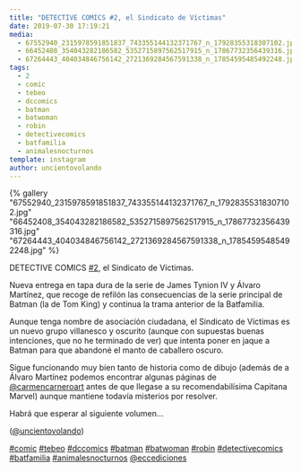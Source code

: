 ```yaml
---
title: "DETECTIVE COMICS #2, el Sindicato de Víctimas"
date: 2019-07-30 17:19:21
media: 
  - 67552940_2315978591851837_743355144132371767_n_17928355318307102.jpg
  - 66452408_354043282186582_5352715897562517915_n_17867732356439316.jpg
  - 67264443_404034846756142_2721369284567591338_n_17854595485492248.jpg
tags: 
  - 2
  - comic
  - tebeo
  - dccomics
  - batman
  - batwoman
  - robin
  - detectivecomics
  - batfamilia
  - animalesnocturnos
template: instagram
author: uncientovolando
---
```


{% gallery "67552940_2315978591851837_743355144132371767_n_17928355318307102.jpg" "66452408_354043282186582_5352715897562517915_n_17867732356439316.jpg" "67264443_404034846756142_2721369284567591338_n_17854595485492248.jpg" %}

DETECTIVE COMICS [#2](/etiquetas/2), el Sindicato de Víctimas.

Nueva entrega en tapa dura de la serie de James Tynion IV y Álvaro Martínez, que recoge de refilón las consecuencias de la serie principal de Batman (la de Tom King) y continua la trama anterior de la Batfamilia.

Aunque tenga nombre de asociación ciudadana, el Sindicato de Víctimas es un nuevo grupo villanesco y oscurito (aunque con supuestas buenas intenciones, que no he terminado de ver) que intenta poner en jaque a Batman para que abandoné el manto de caballero oscuro.

Sigue funcionando muy bien tanto de historia como de dibujo (además de a Álvaro Martínez podemos encontrar algunas páginas de [@carmencarneroart](https://instagram.com/carmencarneroart) antes de que llegase a su recomendabilísima Capitana Marvel) aunque mantiene todavía misterios por resolver.

Habrá que esperar al siguiente volumen...

([@uncientovolando](https://instagram.com/uncientovolando))

[#comic](/etiquetas/comic) [#tebeo](/etiquetas/tebeo) [#dccomics](/etiquetas/dccomics) [#batman](/etiquetas/batman) [#batwoman](/etiquetas/batwoman) [#robin](/etiquetas/robin) [#detectivecomics](/etiquetas/detectivecomics) [#batfamilia](/etiquetas/batfamilia) [#animalesnocturnos](/etiquetas/animalesnocturnos) [@eccediciones](https://instagram.com/eccediciones)
